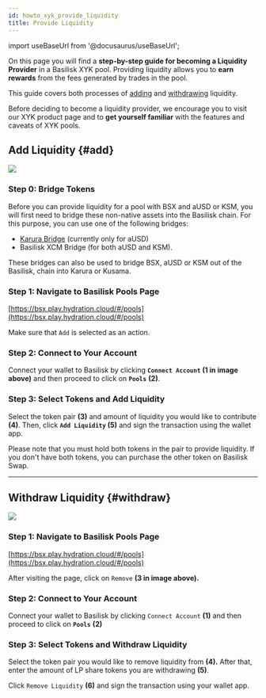 ```yaml
---
id: howto_xyk_provide_liquidity
title: Provide Liquidity
---
```


import useBaseUrl from '@docusaurus/useBaseUrl';

On this page you will find a **step-by-step guide for becoming a Liquidity Provider** in a Basilisk XYK pool. Providing liquidity allows you to **earn rewards** from the fees generated by trades in the pool.

This guide covers both processes of [adding](#add) and [withdrawing](#withdraw) liquidity.

Before deciding to become a liquidity provider, we encourage you to visit our XYK product page and to **get yourself familiar** with the features and caveats of XYK pools.

## Add Liquidity {#add}

<div style={{textAlign: 'center'}}>
  <img src={useBaseUrl('/img/howto_xyk/lp-add-screen.jpg')} />
</div>

### Step 0: Bridge Tokens

Before you can provide liquidity for a pool with BSX and aUSD or KSM, you will first need to bridge these non-native assets into the Basilisk chain. For this purpose, you can use one of the following bridges:

- [Karura Bridge](https://apps.karura.network/bridge) (currently only for aUSD)
- Basilisk XCM Bridge (for both aUSD and KSM).

These bridges can also be used to bridge BSX, aUSD or KSM out of the Basilisk, chain into Karura or Kusama.

### Step 1: Navigate to Basilisk Pools Page

[https://bsx.play.hydration.cloud/#/pools](https://bsx.play.hydration.cloud/#/pools)

Make sure that `Add` is selected as an action.

### Step 2: Connect to Your Account

Connect your wallet to Basilisk by clicking **`Connect Account` (1 in image above)** and then proceed to click on **`Pools`** **(2)**.

### Step 3: Select Tokens and Add Liquidity

Select the token pair **(3)** and amount of liquidity you would like to contribute **(4)**. Then, click **`Add Liquidity` (5)** and sign the transaction using the wallet app.

Please note that you must hold both tokens in the pair to provide liquidity. If you don't have both tokens, you can purchase the other token on Basilisk Swap.

---

## Withdraw Liquidity {#withdraw}

<div style={{textAlign: 'center'}}>
  <img src={useBaseUrl('/img/howto_xyk/lp-remove-screen.jpg')} />
</div>


### Step 1: Navigate to Basilisk Pools Page

[https://bsx.play.hydration.cloud/#/pools](https://bsx.play.hydration.cloud/#/pools)

After visiting the page, click on `Remove` **(3 in image above).**

### Step 2: Connect to Your Account

Connect your wallet to Basilisk by clicking `Connect Account` **(1)** and then proceed to click on **`Pools`** **(2)**

### Step 3: Select Tokens and Withdraw Liquidity

Select the token pair you would like to remove liquidity from **(4).** After that, enter the amount of LP share tokens you are withdrawing **(5)**.

Click `Remove Liquidity` **(6)** and sign the transaction using your wallet app.
